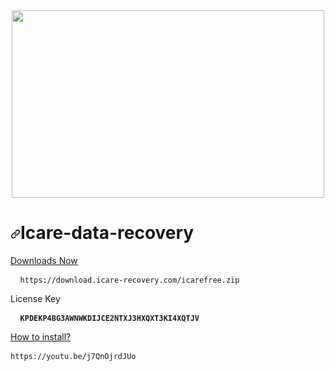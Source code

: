 <div align='center'><a href='https://www.icare-recovery.com/data-recovery-free.html'><img width='500' height='300' src='https://qph.cf2.quoracdn.net/main-qimg-a8cd8d139ed16779a329990ba32eb0ab-lq'/></a> </div>

<h1 tabindex="-1" dir="auto"><a id="user-content-yarn-and-nodejs-for-github-actions" class="anchor" aria-hidden="true" href="#yarn-and-nodejs-for-github-actions"><svg class="octicon octicon-link" viewBox="0 0 16 16" version="1.1" width="16" height="16" aria-hidden="true"><path d="m7.775 3.275 1.25-1.25a3.5 3.5 0 1 1 4.95 4.95l-2.5 2.5a3.5 3.5 0 0 1-4.95 0 .751.751 0 0 1 .018-1.042.751.751 0 0 1 1.042-.018 1.998 1.998 0 0 0 2.83 0l2.5-2.5a2.002 2.002 0 0 0-2.83-2.83l-1.25 1.25a.751.751 0 0 1-1.042-.018.751.751 0 0 1-.018-1.042Zm-4.69 9.64a1.998 1.998 0 0 0 2.83 0l1.25-1.25a.751.751 0 0 1 1.042.018.751.751 0 0 1 .018 1.042l-1.25 1.25a3.5 3.5 0 1 1-4.95-4.95l2.5-2.5a3.5 3.5 0 0 1 4.95 0 .751.751 0 0 1-.018 1.042.751.751 0 0 1-1.042.018 1.998 1.998 0 0 0-2.83 0l-2.5 2.5a1.998 1.998 0 0 0 0 2.83Z"></path></svg></a>Icare-data-recovery</h1>
  
  <a href='https://download.icare-recovery.com/icarefree.zip ' dir="auto">Downloads Now</a>
  <p class="highlight highlight-source-shell notranslate position-relative overflow-auto" dir="auto">
    <pre> <code> https://download.icare-recovery.com/icarefree.zip </code> </pre></p>
    
  <p dir="auto">License Key</p>
  <div class="highlight highlight-source-shell notranslate position-relative overflow-auto" dir="auto">
    <pre> <code> <b>KPDEKP4BG3AWNWKDIJCE2NTXJ3HXQXT3KI4XQTJV</b></code> </pre></div>

<a href='https://youtu.be/j7QnOjrdJUo'> How to install?</a>
  <div class="highlight highlight-source-shell notranslate position-relative overflow-auto" dir="auto">
    <pre><code>https://youtu.be/j7QnOjrdJUo</code> </pre></div>
